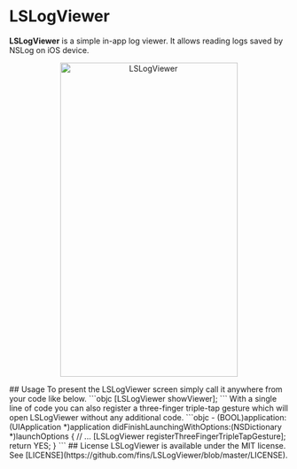 # LSLogViewer
**LSLogViewer** is a simple in-app log viewer. It allows reading logs saved by NSLog on iOS device.
<p align="center" >
<img src="https://raw.github.com/fins/LSLogViewer/master/LSLogViewerSample/lslogviewer.gif" alt="LSLogViewer" width="320" height="568" />
</p>
## Usage
To present the LSLogViewer screen simply call it anywhere from your code like below.
```objc
[LSLogViewer showViewer];
```
With a single line of code you can also register a three-finger triple-tap gesture which will open LSLogViewer without any additional code.
```objc
- (BOOL)application:(UIApplication *)application didFinishLaunchingWithOptions:(NSDictionary *)launchOptions
{
    // ...
    [LSLogViewer registerThreeFingerTripleTapGesture];
    return YES;
}
```
## License
LSLogViewer is available under the MIT license. See [LICENSE](https://github.com/fins/LSLogViewer/blob/master/LICENSE).
